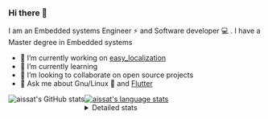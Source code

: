 ### Hi there 👋

I am an Embedded systems Engineer ⚡️ and Software developer 💻 . I have a Master degree in Embedded systems
- 🔭 I’m currently working on [easy_localization](https://pub.dev/packages/easy_localization)
- 🌱 I’m currently learning 
- 👯 I’m looking to collaborate on open source projects
- 💬 Ask me about  Gnu/Linux 🐧 and [Flutter](https://flutter.dev) 

<a href="https://profile-summary-for-github.com/user/aissat">
  <img align="left" height="170px" src="https://github-readme-stats.vercel.app/api?username=aissat&show_icons=true&line_height=27&count_private=true&include_all_commits=true" alt="aissat's GitHub stats"/>
  <img src="https://github-readme-stats.vercel.app/api/top-langs/?username=aissat&hide_langs_below=5&layout=compact" alt="aissat's language stats"/>
</a>

<details>
<summary>Detailed stats</summary>
 

### 🧐 Waka Stats

<!--START_SECTION:waka-->
![Code Time](http://img.shields.io/badge/Code%20Time-4%2C596%20hrs%2031%20mins-blue)

![Profile Views](http://img.shields.io/badge/Profile%20Views-1-blue)

![Lines of code](https://img.shields.io/badge/From%20Hello%20World%20I%27ve%20Written--3%20Million%20lines%20of%20code-blue)

**🐱 My GitHub Data** 

> 🏆 120 Contributions in the Year 2022
 > 
> 📦 46.0 kB Used in GitHub's Storage 
 > 
> 💼 Opted to Hire
 > 
> 📜 161 Public Repositories 
 > 
> 🔑 22 Private Repositories  
 > 
**I'm a Night 🦉** 

```text
🌞 Morning    18 commits     █░░░░░░░░░░░░░░░░░░░░░░░░   4.51% 
🌆 Daytime    86 commits     █████░░░░░░░░░░░░░░░░░░░░   21.55% 
🌃 Evening    141 commits    ████████░░░░░░░░░░░░░░░░░   35.34% 
🌙 Night      154 commits    █████████░░░░░░░░░░░░░░░░   38.6%

```
📅 **I'm Most Productive on Friday** 

```text
Monday       25 commits     █░░░░░░░░░░░░░░░░░░░░░░░░   6.27% 
Tuesday      72 commits     ████░░░░░░░░░░░░░░░░░░░░░   18.05% 
Wednesday    45 commits     ██░░░░░░░░░░░░░░░░░░░░░░░   11.28% 
Thursday     33 commits     ██░░░░░░░░░░░░░░░░░░░░░░░   8.27% 
Friday       80 commits     █████░░░░░░░░░░░░░░░░░░░░   20.05% 
Saturday     66 commits     ████░░░░░░░░░░░░░░░░░░░░░   16.54% 
Sunday       78 commits     █████░░░░░░░░░░░░░░░░░░░░   19.55%

```


📊 **This Week I Spent My Time On** 

```text
⌚︎ Time Zone: Africa/Algiers

💬 Programming Languages: 
YAML                     11 hrs 23 mins      █████████████████████████   99.65% 
Bash                     1 min               ░░░░░░░░░░░░░░░░░░░░░░░░░   0.22% 
Dart                     0 secs              ░░░░░░░░░░░░░░░░░░░░░░░░░   0.11% 
Other                    0 secs              ░░░░░░░░░░░░░░░░░░░░░░░░░   0.03%

🔥 Editors: 
VS Code                  11 hrs 25 mins      █████████████████████████   100.0%

💻 Operating System: 
Linux                    11 hrs 25 mins      █████████████████████████   100.0%

```

**I Mostly Code in Dart** 

```text
Dart                     25 repos            ████████░░░░░░░░░░░░░░░░░   32.89% 
TypeScript               8 repos             ██░░░░░░░░░░░░░░░░░░░░░░░   10.53% 
Shell                    6 repos             ██░░░░░░░░░░░░░░░░░░░░░░░   7.89% 
C++                      6 repos             ██░░░░░░░░░░░░░░░░░░░░░░░   7.89% 
PHP                      5 repos             █░░░░░░░░░░░░░░░░░░░░░░░░   6.58%

```


**Timeline**

![Chart not found](https://raw.githubusercontent.com/aissat/aissat/master/charts/bar_graph.png) 


 Last Updated on 03/10/2022 00:46:39 UTC
<!--END_SECTION:waka-->

</details>
